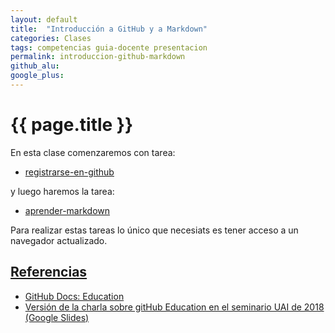 ```yaml
---
layout: default
title:  "Introducción a GitHub y a Markdown"
categories: Clases
tags: competencias guia-docente presentacion
permalink: introduccion-github-markdown
github_alu: 
google_plus: 
---
```


# {{ page.title }}



En esta clase comenzaremos con tarea:

* [registrarse-en-github]({{site.baseurl}}/tema0-introduccion/practicas/p01-t0-registrarse-en-github/)

y luego haremos la tarea:

* [aprender-markdown]({{site.baseurl}}/tema0-introduccion/practicas/p02-t0-aprender-markdown/)

Para realizar estas tareas lo único que necesiats es tener acceso a un navegador actualizado. 


## [Referencias](references)

* [GitHub Docs: Education](https://docs.github.com/en/education)
* [Versión de la charla sobre gitHub Education en el seminario UAI de 2018 (Google Slides)](https://docs.google.com/presentation/d/1LAZUS4SX7axmzEUElh2Oz2DqC1cJA6PUvb1KixJ1KWw/edit?usp=sharing)